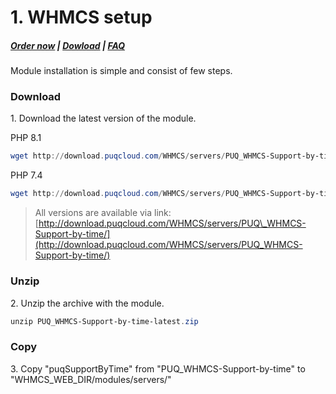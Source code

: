 # 1. WHMCS setup

#####  [Order now](https://puqcloud.com/index.php?rp=/store/whmcs-module-support-by-time) | [Dowload](https://download.puqcloud.com/WHMCS/servers/PUQ_WHMCS-Support-by-time/) | [FAQ](https://faq.puqcloud.com/)

Module installation is simple and consist of few steps.

### Download

1\. Download the latest version of the module.

PHP 8.1

```Powershell
wget http://download.puqcloud.com/WHMCS/servers/PUQ_WHMCS-Support-by-time/PUQ_WHMCS-Support-by-time-latest.zip
```

PHP 7.4

```Powershell
wget http://download.puqcloud.com/WHMCS/servers/PUQ_WHMCS-Support-by-time/php74/PUQ_WHMCS-Support-by-time-latest.zip
```

>All versions are available via link: [http://download.puqcloud.com/WHMCS/servers/PUQ\_WHMCS-Support-by-time/](http://download.puqcloud.com/WHMCS/servers/PUQ_WHMCS-Support-by-time/)

### Unzip

2\. Unzip the archive with the module.

```Powershell
unzip PUQ_WHMCS-Support-by-time-latest.zip
```

### Copy

3\. Copy "puqSupportByTime" from "PUQ\_WHMCS-Support-by-time" to "WHMCS\_WEB\_DIR/modules/servers/"
